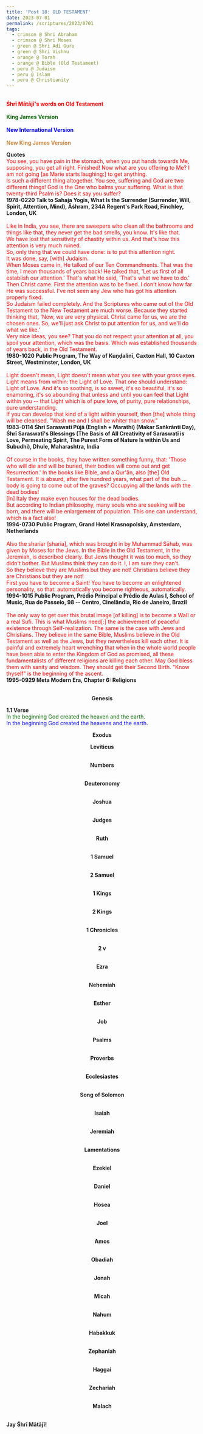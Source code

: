 ```yaml
---
title: 'Post 18: OLD TESTAMENT'
date: 2023-07-01
permalink: /scriptures/2023/0701
tags:
  - crimson @ Shri Abraham
  - crimson @ Shri Moses
  - green @ Shri Adi Guru
  - green @ Shri Vishnu
  - orange @ Torah
  - orange @ Bible (Old Testament)
  - peru @ Judaism
  - peru @ Islam
  - peru @ Christianity
---
```


<p>
<br>
<font color="red"><b>Śhrī Mātājī's words on Old Testament</b></font><br>
<br>
<font color="DarkGreen"><b>King James Version</b></font><br>
<br>
<font color="blue"><b>New International Version</b></font><br>
<br>
<font color="Peru"><b>New King James Version</b></font><br>
</p>

<div class="para-divider"></div>

<p>
<b>Quotes</b><br>
<font color="red">You see, you have pain in the stomach, when you put hands towards Me, supposing, you get all right. Finished! Now what are you offering to Me? I am not going [as Marie starts laughing:] to get anything.<br>
Is such a different thing altogether. You see, suffering and God are two different things! God is the One who balms your suffering. What is that twenty-third Psalm is? Does it say you suffer? </font><br>
<b>1978-0220 Talk to Sahaja Yogis, What Is the Surrender (Surrender, Will, Spirit, Attention, Mind), Āśhram, 234A Regent's Park Road, Finchley, London, UK</b><br>
<br>
<font color="red">Like in India, you see, there are sweepers who clean all the bathrooms and things like that, they never get the bad smells, you know. It's like that.<br>
We have lost that sensitivity of chastity within us. And that's how this attention is very much ruined.<br>
So, only thing that we could have done: is to put this attention right.<br>
It was done, say, [with] Judaism.<br>
When Moses came in, He talked of our Ten Commandments. That was the time, I mean thousands of years back! He talked that, 'Let us first of all establish our attention.' That's what He said, 'That's what we have to do.'<br>
Then Christ came. First the attention was to be fixed. I don't know how far He was successful. I've not seen any Jew who has got his attention properly fixed.<br>
So Judaism failed completely. And the Scriptures who came out of the Old Testament to the New Testament are much worse. Because they started thinking that, 'Now, we are very physical. Christ came for us, we are the chosen ones. So, we'll just ask Christ to put attention for us, and we'll do what we like.'<br>
Very nice ideas, you see? That you do not respect your attention at all, you spoil your attention, which was the basis. Which was established thousands of years back, in the Old Testament.</font><br>
<b>1980-1020 Public Program, The Way of Kuṇḍalinī, Caxton Hall, 10 Caxton Street, Westminster, London, UK</b><br>
<br>
<font color="red">Light doesn't mean, Light doesn't mean what you see with your gross eyes. Light means from within: the Light of Love. That one should understand: Light of Love. And it's so soothing, is so sweet, it's so beautiful, it's so enamoring, it's so abounding that unless and until you can feel that Light within you -- that Light which is of pure love, of purity, pure relationships, pure understanding.<br>
If you can develop that kind of a light within yourself, then [the] whole thing will be cleansed. "Wash me and I shall be whiter than snow."</font><br>
<b>1983-0114 Śhrī Saraswatī Pūjā (English + Marathi) (Makar Saṅkrānti Day), Śhrī Saraswatī's Blessings (The Basis of All Creativity of Saraswatī is Love, Permeating Spirit, The Purest Form of Nature Is within Us and Subudhi), Dhule, Maharashtra, India</b><br>
<br>
<font color="red">Of course in the books, they have written something funny, that: 'Those who will die and will be buried, their bodies will come out and get Resurrection.' In the books like Bible, and a Qur'ān, also [the] Old Testament. It is absurd, after five hundred years, what part of the buh ... body is going to come out of the graves? Occupying all the lands with the dead bodies!<br>
[In] Italy they make even houses for the dead bodies.<br>
But according to Indian philosophy, many souls who are seeking will be born, and there will be enlargement of population. This one can understand, which is a fact also!</font><br>
<b>1994-0730 Public Program, Grand Hotel Krasnopolsky, Amsterdam, Netherlands</b><br>
<br>
<font color="red">Also the shariar [sharia], which was brought in by Muhammad Sāhab, was given by Moses for the Jews. In the Bible in the Old Testament, in the Jeremiah, is described clearly. But Jews thought it was too much, so they didn't bother. But Muslims think they can do it. I, I am sure they can't.<br>
So they believe they are Muslims but they are not! Christians believe they are Christians but they are not!<br>
First you have to become a Saint! You have to become an enlightened personality, so that: automatically you become righteous, automatically.</font><br>
<b>1994-1015 Public Program, Prédio Principal e Prédio de Aulas I, School of Music, Rua do Passeio, 98 -- Centro, Cinelândia, Rio de Janeiro, Brazil</b><br>
<br>
<font color="red">The only way to get over this brutal image [of killing] is to become a Walī or a real Sufi. This is what Muslims need[:] the achievement of peaceful existence through Self-realization. The same is the case with Jews and Christians. They believe in the same Bible, Muslims believe in the Old Testament as well as the Jews, but they nevertheless kill each other. It is painful and extremely heart wrenching that when in the whole world people have been able to enter the Kingdom of God as promised, all these fundamentalists of different religions are killing each other. May God bless them with sanity and wisdom. They should get their Second Birth. "Know thyself" is the beginning of the ascent.</font><br>
<b>1995-0929 Meta Modern Era, Chapter 6: Religions</b><br>
<br>
</p>

<p style="text-align:center;">
<b>Genesis</b><br>
</p>

<p>
<b>1.1 Verse</b><br>
<font color="DarkGreen">In the beginning God created the heaven and the earth.</font><br>
<font color="blue">In the beginning God created the heavens and the earth.</font>
</p>

<p style="text-align:center;">
<b>Exodus</b><br>
</p>

<p style="text-align:center;">
<b>Leviticus</b><br>
<font color="DarkGreen"><b></b></font>
<font color="blue"><b></b></font><br>
<font color="Peru"><b></b></font>
</p>

<p style="text-align:center;">
<b>Numbers</b><br>
<font color="DarkGreen"><b></b></font>
<font color="blue"><b></b></font><br>
<font color="Peru"><b></b></font>
</p>

<p style="text-align:center;">
<b>Deuteronomy</b><br>
<font color="DarkGreen"><b></b></font>
<font color="blue"><b></b></font><br>
<font color="Peru"><b></b></font>
</p>

<p style="text-align:center;">
<b>Joshua</b><br>
<font color="DarkGreen"><b></b></font>
<font color="blue"><b></b></font><br>
<font color="Peru"><b></b></font>
</p>

<p style="text-align:center;">
<b>Judges</b><br>
<font color="DarkGreen"><b></b></font>
<font color="blue"><b></b></font><br>
<font color="Peru"><b></b></font>
</p>

<p style="text-align:center;">
<b>Ruth </b><br>
<font color="DarkGreen"><b></b></font>
<font color="blue"><b></b></font><br>
<font color="Peru"><b></b></font>
</p>

<p style="text-align:center;">
<b>1 Samuel</b><br>
<font color="DarkGreen"><b></b></font>
<font color="blue"><b></b></font><br>
<font color="Peru"><b></b></font>
</p>

<p style="text-align:center;">
<b>2 Samuel</b><br>
<font color="DarkGreen"><b></b></font>
<font color="blue"><b></b></font><br>
<font color="Peru"><b></b></font>
</p>

<p style="text-align:center;">
<b> 1 Kings</b><br>
<font color="DarkGreen"><b></b></font>
<font color="blue"><b></b></font><br>
<font color="Peru"><b></b></font>
</p>

<p style="text-align:center;">
<b>2 Kings</b><br>
<font color="DarkGreen"><b></b></font>
<font color="blue"><b></b></font><br>
<font color="Peru"><b></b></font>
</p>

<p style="text-align:center;">
<b>1 Chronicles</b><br>
<font color="DarkGreen"><b></b></font>
<font color="blue"><b></b></font><br>
<font color="Peru"><b></b></font>
</p>

<p style="text-align:center;">
<b>2 v</b><br>
<font color="DarkGreen"><b></b></font>
<font color="blue"><b></b></font><br>
<font color="Peru"><b></b></font>
</p>

<p style="text-align:center;">
<b>Ezra</b><br>
<font color="DarkGreen"><b></b></font>
<font color="blue"><b></b></font><br>
<font color="Peru"><b></b></font>
</p>

<p style="text-align:center;">
<b>Nehemiah</b><br>
<font color="DarkGreen"><b></b></font>
<font color="blue"><b></b></font><br>
<font color="Peru"><b></b></font>
</p>

<p style="text-align:center;">
<b>Esther </b><br>
<font color="DarkGreen"><b></b></font>
<font color="blue"><b></b></font><br>
<font color="Peru"><b></b></font>
</p>

<p style="text-align:center;">
<b>Job</b><br>
<font color="DarkGreen"><b></b></font>
<font color="blue"><b></b></font><br>
<font color="Peru"><b></b></font>
</p>

<p style="text-align:center;">
<b>Psalms</b><br>
<font color="DarkGreen"><b></b></font>
<font color="blue"><b></b></font><br>
<font color="Peru"><b></b></font>
</p>

<p style="text-align:center;">
<b>Proverbs</b><br>
<font color="DarkGreen"><b></b></font>
<font color="blue"><b></b></font><br>
<font color="Peru"><b></b></font>
</p>

<p style="text-align:center;">
<b>Ecclesiastes</b><br>
<font color="DarkGreen"><b></b></font>
<font color="blue"><b></b></font><br>
<font color="Peru"><b></b></font>
</p>

<p style="text-align:center;">
<b> Song of Solomon</b><br>
<font color="DarkGreen"><b></b></font>
<font color="blue"><b></b></font><br>
<font color="Peru"><b></b></font>
</p>

<p style="text-align:center;">
<b>Isaiah</b><br>
<font color="DarkGreen"><b></b></font>
<font color="blue"><b></b></font><br>
<font color="Peru"><b></b></font>
</p>

<p style="text-align:center;">
<b> Jeremiah</b><br>
<font color="DarkGreen"><b></b></font>
<font color="blue"><b></b></font><br>
<font color="Peru"><b></b></font>
</p>

<p style="text-align:center;">
<b>Lamentations</b><br>
<font color="DarkGreen"><b></b></font>
<font color="blue"><b></b></font><br>
<font color="Peru"><b></b></font>
</p>

<p style="text-align:center;">
<b>Ezekiel</b><br>
<font color="DarkGreen"><b></b></font>
<font color="blue"><b></b></font><br>
<font color="Peru"><b></b></font>
</p>

<p style="text-align:center;">
<b>Daniel</b><br>
<font color="DarkGreen"><b></b></font>
<font color="blue"><b></b></font><br>
<font color="Peru"><b></b></font>
</p>

<p style="text-align:center;">
<b>Hosea</b><br>
<font color="DarkGreen"><b></b></font>
<font color="blue"><b></b></font><br>
<font color="Peru"><b></b></font>
</p>

<p style="text-align:center;">
<b>Joel</b><br>
<font color="DarkGreen"><b></b></font>
<font color="blue"><b></b></font><br>
<font color="Peru"><b></b></font>
</p>

<p style="text-align:center;">
<b>Amos</b><br>
<font color="DarkGreen"><b></b></font>
<font color="blue"><b></b></font><br>
<font color="Peru"><b></b></font>
</p>

<p style="text-align:center;">
<b>Obadiah</b><br>
<font color="DarkGreen"><b></b></font>
<font color="blue"><b></b></font><br>
<font color="Peru"><b></b></font>
</p>

<p style="text-align:center;">
<b>Jonah</b><br>
<font color="DarkGreen"><b></b></font>
<font color="blue"><b></b></font><br>
<font color="Peru"><b></b></font>
</p>

<p style="text-align:center;">
<b>Micah</b><br>
<font color="DarkGreen"><b></b></font>
<font color="blue"><b></b></font><br>
<font color="Peru"><b></b></font>
</p>

<p style="text-align:center;">
<b>Nahum </b><br>
<font color="DarkGreen"><b></b></font>
<font color="blue"><b></b></font><br>
<font color="Peru"><b></b></font>
</p>

<p style="text-align:center;">
<b>Habakkuk</b><br>
<font color="DarkGreen"><b></b></font>
<font color="blue"><b></b></font><br>
<font color="Peru"><b></b></font>
</p>

<p style="text-align:center;">
<b>Zephaniah</b><br>
<font color="DarkGreen"><b></b></font>
<font color="blue"><b></b></font><br>
<font color="Peru"><b></b></font>
</p>

<p style="text-align:center;">
<b>Haggai</b><br>
<font color="DarkGreen"><b></b></font>
<font color="blue"><b></b></font><br>
<font color="Peru"><b></b></font>
</p>

<p style="text-align:center;">
<b>Zechariah</b><br>
<font color="DarkGreen"><b></b></font>
<font color="blue"><b></b></font><br>
<font color="Peru"><b></b></font>
</p>

<p style="text-align:center;">
<b>Malach</b><br>
<font color="DarkGreen"><b></b></font>
<font color="blue"><b></b></font><br>
<font color="Peru"><b></b></font>
</p>

<div class="para-divider"></div>

<p><b>Jay Śhrī Mātājī!</b>
</p>
